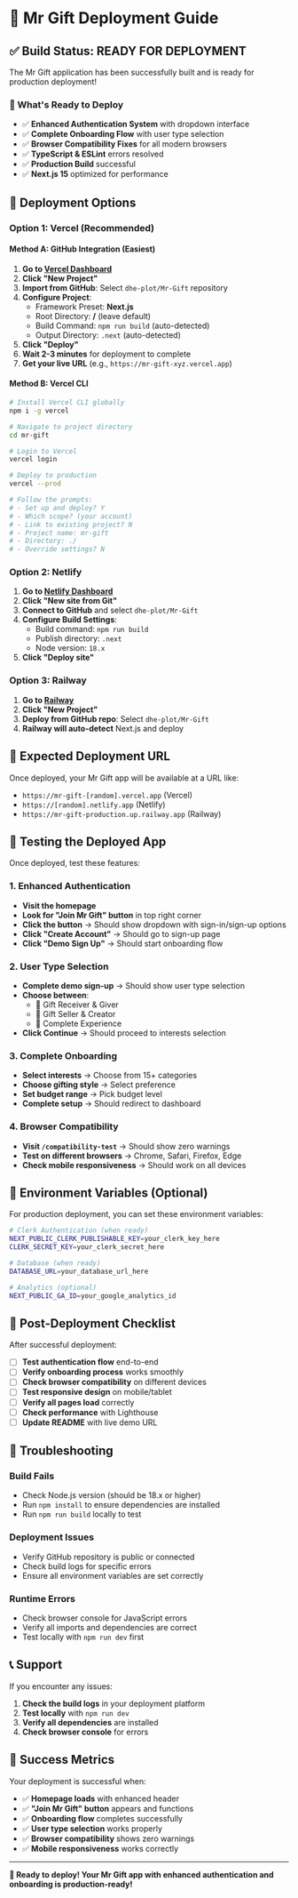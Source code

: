 # 🚀 Mr Gift Deployment Guide

## ✅ Build Status: READY FOR DEPLOYMENT

The Mr Gift application has been successfully built and is ready for production deployment!

### 🎯 What's Ready to Deploy

- ✅ **Enhanced Authentication System** with dropdown interface
- ✅ **Complete Onboarding Flow** with user type selection
- ✅ **Browser Compatibility Fixes** for all modern browsers
- ✅ **TypeScript & ESLint** errors resolved
- ✅ **Production Build** successful
- ✅ **Next.js 15** optimized for performance

## 🔧 Deployment Options

### Option 1: Vercel (Recommended)

#### Method A: GitHub Integration (Easiest)
1. **Go to [Vercel Dashboard](https://vercel.com/dashboard)**
2. **Click "New Project"**
3. **Import from GitHub**: Select `dhe-plot/Mr-Gift` repository
4. **Configure Project**:
   - Framework Preset: **Next.js**
   - Root Directory: **/** (leave default)
   - Build Command: `npm run build` (auto-detected)
   - Output Directory: `.next` (auto-detected)
5. **Click "Deploy"**
6. **Wait 2-3 minutes** for deployment to complete
7. **Get your live URL** (e.g., `https://mr-gift-xyz.vercel.app`)

#### Method B: Vercel CLI
```bash
# Install Vercel CLI globally
npm i -g vercel

# Navigate to project directory
cd mr-gift

# Login to Vercel
vercel login

# Deploy to production
vercel --prod

# Follow the prompts:
# - Set up and deploy? Y
# - Which scope? (your account)
# - Link to existing project? N
# - Project name: mr-gift
# - Directory: ./
# - Override settings? N
```

### Option 2: Netlify

1. **Go to [Netlify Dashboard](https://app.netlify.com)**
2. **Click "New site from Git"**
3. **Connect to GitHub** and select `dhe-plot/Mr-Gift`
4. **Configure Build Settings**:
   - Build command: `npm run build`
   - Publish directory: `.next`
   - Node version: `18.x`
5. **Click "Deploy site"**

### Option 3: Railway

1. **Go to [Railway](https://railway.app)**
2. **Click "New Project"**
3. **Deploy from GitHub repo**: Select `dhe-plot/Mr-Gift`
4. **Railway will auto-detect** Next.js and deploy

## 🎯 Expected Deployment URL

Once deployed, your Mr Gift app will be available at a URL like:
- `https://mr-gift-[random].vercel.app` (Vercel)
- `https://[random].netlify.app` (Netlify)
- `https://mr-gift-production.up.railway.app` (Railway)

## 🧪 Testing the Deployed App

Once deployed, test these features:

### 1. Enhanced Authentication
- **Visit the homepage**
- **Look for "Join Mr Gift" button** in top right corner
- **Click the button** → Should show dropdown with sign-in/sign-up options
- **Click "Create Account"** → Should go to sign-up page
- **Click "Demo Sign Up"** → Should start onboarding flow

### 2. User Type Selection
- **Complete demo sign-up** → Should show user type selection
- **Choose between**:
  - 🎁 Gift Receiver & Giver
  - 🏪 Gift Seller & Creator  
  - 🌟 Complete Experience
- **Click Continue** → Should proceed to interests selection

### 3. Complete Onboarding
- **Select interests** → Choose from 15+ categories
- **Choose gifting style** → Select preference
- **Set budget range** → Pick budget level
- **Complete setup** → Should redirect to dashboard

### 4. Browser Compatibility
- **Visit `/compatibility-test`** → Should show zero warnings
- **Test on different browsers** → Chrome, Safari, Firefox, Edge
- **Check mobile responsiveness** → Should work on all devices

## 🔧 Environment Variables (Optional)

For production deployment, you can set these environment variables:

```bash
# Clerk Authentication (when ready)
NEXT_PUBLIC_CLERK_PUBLISHABLE_KEY=your_clerk_key_here
CLERK_SECRET_KEY=your_clerk_secret_here

# Database (when ready)
DATABASE_URL=your_database_url_here

# Analytics (optional)
NEXT_PUBLIC_GA_ID=your_google_analytics_id
```

## 🎉 Post-Deployment Checklist

After successful deployment:

- [ ] **Test authentication flow** end-to-end
- [ ] **Verify onboarding process** works smoothly
- [ ] **Check browser compatibility** on different devices
- [ ] **Test responsive design** on mobile/tablet
- [ ] **Verify all pages load** correctly
- [ ] **Check performance** with Lighthouse
- [ ] **Update README** with live demo URL

## 🚨 Troubleshooting

### Build Fails
- Check Node.js version (should be 18.x or higher)
- Run `npm install` to ensure dependencies are installed
- Run `npm run build` locally to test

### Deployment Issues
- Verify GitHub repository is public or connected
- Check build logs for specific errors
- Ensure all environment variables are set correctly

### Runtime Errors
- Check browser console for JavaScript errors
- Verify all imports and dependencies are correct
- Test locally with `npm run dev` first

## 📞 Support

If you encounter any issues:
1. **Check the build logs** in your deployment platform
2. **Test locally** with `npm run dev`
3. **Verify all dependencies** are installed
4. **Check browser console** for errors

## 🎯 Success Metrics

Your deployment is successful when:
- ✅ **Homepage loads** with enhanced header
- ✅ **"Join Mr Gift" button** appears and functions
- ✅ **Onboarding flow** completes successfully
- ✅ **User type selection** works properly
- ✅ **Browser compatibility** shows zero warnings
- ✅ **Mobile responsiveness** works correctly

---

**🚀 Ready to deploy! Your Mr Gift app with enhanced authentication and onboarding is production-ready!**

